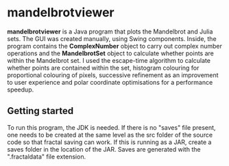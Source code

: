 # mandelbrotviewer

<b>mandelbrotviewer</b> is a Java program that plots the Mandelbrot and Julia sets. The GUI was created manually, using Swing components. Inside, the program contains the <b>ComplexNumber</b> object to carry out complex number operations and the <b>MandelbrotSet</b> object to calculate whether points are within the Mandelbrot set. I used the escape-time algorithm to calculate whether points are contained within the set, histogram colouring for proportional colouring of pixels, successive refinement as an improvement to user experience and polar coordinate optimisations for a performance speedup.

## Getting started

To run this program, the JDK is needed. If there is no "saves" file present, one needs to be created at the same level as the src folder of the source code so that fractal saving can work. If this is running as a JAR, create a saves folder in the location of the JAR. Saves are generated with the ".fractaldata" file extension. 
